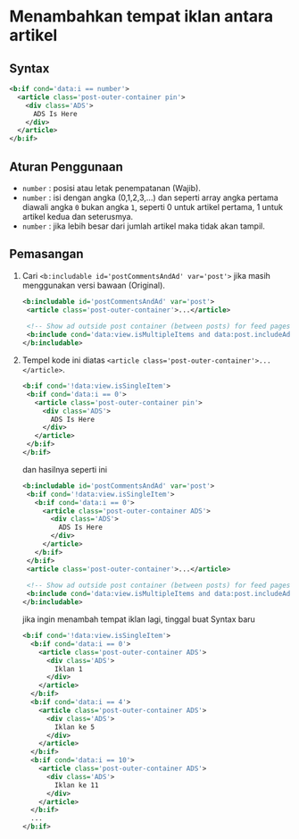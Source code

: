 # Menambahkan tempat iklan antara artikel

## Syntax
```xml
<b:if cond='data:i == number'>
  <article class='post-outer-container pin'>
    <div class='ADS'>
      ADS Is Here
    </div>
  </article>
</b:if>
```
## Aturan Penggunaan
   + `number` : posisi atau letak penempatanan (Wajib).
   + `number` : isi dengan angka (0,1,2,3,...) dan seperti array angka pertama diawali angka `0` bukan angka `1`, seperti 0 untuk artikel pertama, 1 untuk artikel kedua dan seterusmya.
   + `number` : jika lebih besar dari jumlah artikel maka tidak akan tampil.

## Pemasangan
1. Cari `<b:includable id='postCommentsAndAd' var='post'>` jika masih menggunakan versi bawaan (Original).
   ```xml
   <b:includable id='postCommentsAndAd' var='post'>
    <article class='post-outer-container'>...</article>
  
    <!-- Show ad outside post container (between posts) for feed pages. -->
    <b:include cond='data:view.isMultipleItems and data:post.includeAd' data='post' name='inlineAd'/>
   </b:includable>
   ```
3. Tempel kode ini diatas `<article class='post-outer-container'>...</article>`.
   ```xml
   <b:if cond='!data:view.isSingleItem'>
    <b:if cond='data:i == 0'>
      <article class='post-outer-container pin'>
        <div class='ADS'>
          ADS Is Here
        </div>
      </article>
    </b:if>
   </b:if>
   ```
   dan hasilnya seperti ini
   
   ```xml
   <b:includable id='postCommentsAndAd' var='post'>
    <b:if cond='!data:view.isSingleItem'>
      <b:if cond='data:i == 0'>
        <article class='post-outer-container ADS'>
          <div class='ADS'>
            ADS Is Here
          </div>
        </article>
      </b:if>
    </b:if>
    <article class='post-outer-container'>...</article>
  
    <!-- Show ad outside post container (between posts) for feed pages. -->
    <b:include cond='data:view.isMultipleItems and data:post.includeAd' data='post' name='inlineAd'/>
   </b:includable>
   ```
   
    jika ingin menambah tempat iklan lagi, tinggal buat Syntax baru
    ```xml
    <b:if cond='!data:view.isSingleItem'>
      <b:if cond='data:i == 0'>
        <article class='post-outer-container ADS'>
          <div class='ADS'>
            Iklan 1
          </div>
        </article>
      </b:if>
      <b:if cond='data:i == 4'>
        <article class='post-outer-container ADS'>
          <div class='ADS'>
            Iklan ke 5
          </div>
        </article>
      </b:if>
      <b:if cond='data:i == 10'>
        <article class='post-outer-container ADS'>
          <div class='ADS'>
            Iklan ke 11
          </div>
        </article>
      </b:if>
      ...
    </b:if>
    ```
